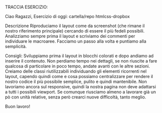 TRACCIA ESERCIZIO:

Ciao Ragazzi,
Esercizio di oggi: cartella/repo htmlcss-dropbox

Descrizione
Riproduciamo il layout come da screenshot (che rimane il nostro riferimento principale) cercando di essere il più fedeli possibili. Analizziamo sempre prima il layout e scriviamo dei commenti per individuare le macroaree. Facciamo un passo alla volta e puntiamo alla semplicità.

Consigli:
Sviluppiamo prima il layout in blocchi colorati e dopo andiamo ad inserire il contenuto. Non perdiamo tempo nei dettagli, se non riuscite a fare qualcosa di particolare in poco tempo, andate avanti con le altre sezioni. Creiamo delle classi riutilizzabili individuando gli elementi ricorrenti nel layout, capendo quindi come e cosa possiamo centralizzare per rendere il nostro codice il più possibile semplice, pulito e quindi mantenibile. Non lavoriamo ancora sul responsive, quindi la nostra pagina non deve adattarsi a tutti i possibili viewport. Se comunque riusciamo almeno a lavorare già un pò con unità relative, senza però crearci nuove difficoltà, tanto meglio.

Buon lavoro!